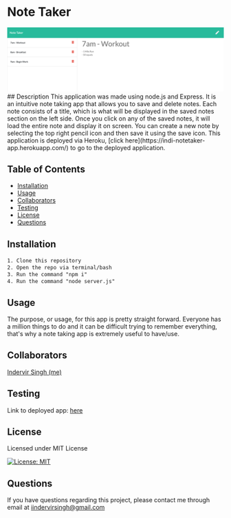 # Note Taker
<img src="./Assets/note-taker-screenshot.png">
## Description
This application was made using node.js and Express. It is an intuitive note taking app that allows you to save and delete notes. Each note consists of a title, which is what will be displayed in the saved notes section on the left side. Once you click on any of the saved notes, it will load the entire note and display it on screen. You can create a new note by selecting the top right pencil icon and then save it using the save icon. This application is deployed via Heroku, [click here](https://indi-notetaker-app.herokuapp.com/) to go to the deployed application.

## Table of Contents
* [Installation](#installation)
* [Usage](#usage)
* [Collaborators](#collaborators)
* [Testing](#testing)
* [License](#license)
* [Questions](#questions)

## Installation
    1. Clone this repository
    2. Open the repo via terminal/bash
    3. Run the command "npm i"
    4. Run the command "node server.js"
## Usage
The purpose, or usage, for this app is pretty straight forward. Everyone has a million things to do and it can be difficult trying to remember everything, that's why a note taking app is extremely useful to have/use.

## Collaborators
[Indervir Singh (me)](https://www.github.com/indervirsingh)

## Testing
Link to deployed app: [here](https://indi-notetaker-app.herokuapp.com/)

## License
Licensed under MIT License

[![License: MIT](https://img.shields.io/badge/License-MIT-yellow.svg)](https://opensource.org/licenses/MIT)

## Questions
If you have questions regarding this project, please contact me through email at iindervirsingh@gmail.com
